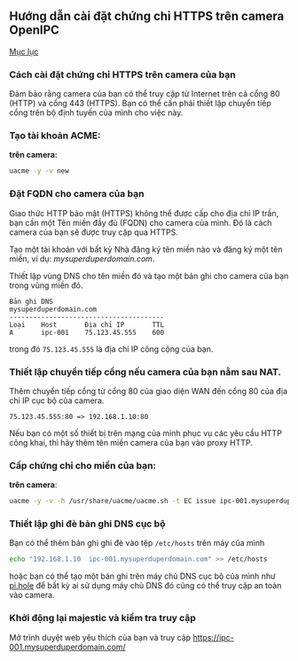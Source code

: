 ## Hướng dẫn cài đặt chứng chỉ HTTPS trên camera OpenIPC

[Mục lục](../README.md)

### Cách cài đặt chứng chỉ HTTPS trên camera của bạn

Đảm bảo rằng camera của bạn có thể truy cập từ Internet trên cả cổng 80 (HTTP) và cổng 443 (HTTPS). Bạn có thể cần phải thiết lập chuyển tiếp cổng trên bộ định tuyến của mình cho việc này.

### Tạo tài khoản ACME:

__trên camera:__

```bash
uacme -y -v new
```

### Đặt FQDN cho camera của bạn

Giao thức HTTP bảo mật (HTTPS) không thể được cấp cho địa chỉ IP trần, bạn cần một Tên miền đầy đủ (FQDN) cho camera của mình. Đó là cách camera của bạn sẽ được truy cập qua HTTPS.

Tạo một tài khoản với bất kỳ Nhà đăng ký tên miền nào và đăng ký một tên miền, ví dụ: _mysuperduperdomain.com_.

Thiết lập vùng DNS cho tên miền đó và tạo một bản ghi cho camera của bạn trong vùng miền đó.

```console
Bản ghi DNS
mysuperduperdomain.com
---------------------------------------
Loại    Host       Địa chỉ IP       TTL
A       ipc-001    75.123.45.555    600
```

trong đó `75.123.45.555` là địa chỉ IP công cộng của bạn.

### Thiết lập chuyển tiếp cổng nếu camera của bạn nằm sau NAT.

Thêm chuyển tiếp cổng từ cổng 80 của giao diện WAN đến cổng 80 của địa chỉ IP cục bộ của camera.

```console
75.123.45.555:80 => 192.168.1.10:80
```

Nếu bạn có một số thiết bị trên mạng của mình phục vụ các yêu cầu HTTP công khai, thì hãy thêm tên miền camera của bạn vào proxy HTTP.


### Cấp chứng chỉ cho miền của bạn:

__trên camera__:

```bash
uacme -y -v -h /usr/share/uacme/uacme.sh -t EC issue ipc-001.mysuperduperdomain.com
```

### Thiết lập ghi đè bản ghi DNS cục bộ

Bạn có thể thêm bản ghi ghi đè vào tệp `/etc/hosts` trên máy của mình

```bash
echo "192.168.1.10  ipc-001.mysuperduperdomain.com" >> /etc/hosts
```

hoặc bạn có thể tạo một bản ghi trên máy chủ DNS cục bộ của mình như [pi.hole](https://pi-hole.net/) để bất kỳ ai sử dụng máy chủ DNS đó cũng có thể truy cập an toàn vào camera.

### Khởi động lại majestic và kiểm tra truy cập

Mở trình duyệt web yêu thích của bạn và truy cập <https://ipc-001.mysuperduperdomain.com/>


